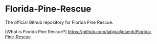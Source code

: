 # Florida-Pine-Rescue
The official Github repository for Florida Pine Rescue.

[What is Florida Pine Rescue?] https://github.com/jabigailjoseph/Florida-Pine-Rescue
